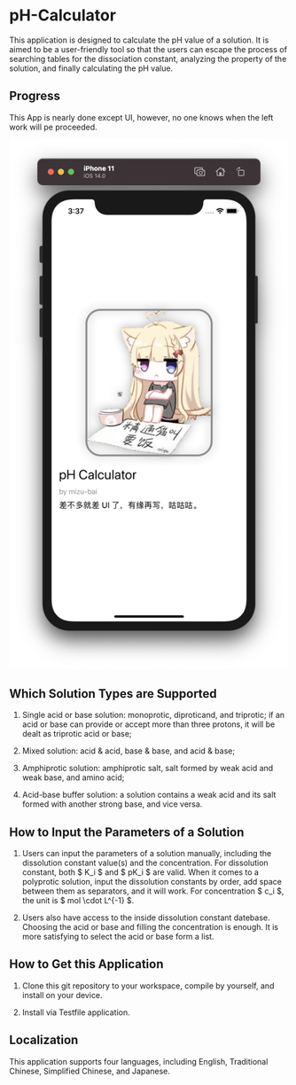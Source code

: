 # pH-Calculator 

This application is designed to calculate the pH value of a solution. It is aimed to be a user-friendly tool so that the users can escape the process of searching tables for the dissociation constant, analyzing the property of the solution, and finally calculating the pH value.

## Progress

This App is nearly done except UI, however, no one knows when the left work will pe proceeded.

![Demo Image](https://raw.githubusercontent.com/mizu-bai/pH-Calculator/master/demo.png)

## Which Solution Types are Supported 

1. Single acid or base solution: monoprotic, diproticand, and triprotic; if an acid or base can provide or accept more than three protons, it will be dealt as triprotic acid or base;

2. Mixed solution: acid & acid, base & base, and acid & base;

3. Amphiprotic solution: amphiprotic salt, salt formed by weak acid and weak base, and amino acid;
4. Acid-base buffer solution: a solution contains a  weak acid and its salt formed with another strong base, and vice versa.

## How to Input the Parameters of a Solution

1. Users can input the parameters of a solution manually, including the dissolution constant value(s) and the concentration. For dissolution constant, both $ K_i $ and $ pK_i $ are valid. When it comes to a polyprotic solution, input the dissolution constants by order,  add space between them as separators, and it will work. For concentration $ c_i $, the unit is $ mol \cdot L^{-1} $.

2. Users also have access to the inside dissolution constant datebase. Choosing the acid or base and filling the concentration is enough. It is more satisfying to select the acid or base form a list. 

## How to Get this Application 

1. Clone this git repository to your workspace, compile by yourself, and install on your device. 

2. Install via Testfile application.

## Localization 

This application supports four languages, including English, Traditional Chinese, Simplified Chinese, and Japanese. 
